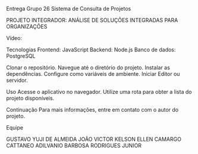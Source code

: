 Entrega Grupo 26
Sistema de Consulta de Projetos

PROJETO INTEGRADOR: ANÁLISE DE SOLUÇÕES INTEGRADAS PARA ORGANIZAÇÕES

Vídeo:

Tecnologias
 Frontend: JavaScript
 Backend: Node.js
 Banco de dados: PostgreSQL

Clonar o repositório.
 Navegue até o diretório do projeto.
 Instalar as dependências.
 Configure como variáveis ​​de ambiente.
 Iniciar Editor ou servidor.

Uso
 Acesse o aplicativo no navegador.
 Utilize uma rota para obter a lista do projeto disponíveis.

Continuação 
 Para mais informações, entre em contato com o autor do projeto.   


Equipe
 
 GUSTAVO YUJI DE ALMEIDA
 JOÃO VICTOR KELSON
 ELLEN CAMARGO CATTANEO
 ADILVANIO BARBOSA RODRIGUES JUNIOR
        

 